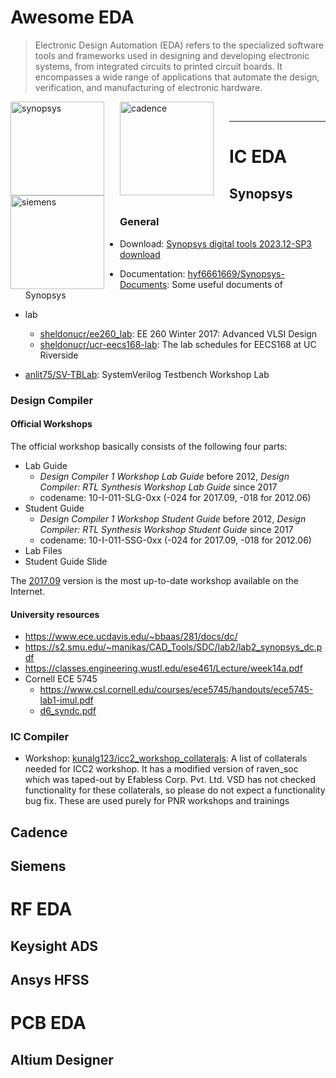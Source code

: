 # Awesome EDA



> Electronic Design Automation (EDA) refers to the specialized software tools and frameworks used in designing and developing electronic systems, from integrated circuits to printed circuit boards. It encompasses a wide range of applications that automate the design, verification, and manufacturing of electronic hardware.

<a href="https://www.synopsys.com/"><img src="https://www.synopsys.com/content/experience-fragments/synopsys/en-us/global/eda/topnav/master/jcr%3acontent/root/topnav_copy.coreimg.svg/1706807034006.svg" alt="synopsys" align="left" style="margin-right: 25px" width=150></a>
<a href="https://www.cadence.com/"><img src="https://upload.wikimedia.org/wikipedia/commons/e/ef/Cadence_Logo_2019.png" alt="cadence" align="left" style="margin-right: 25px" width=150></a>
<a href="https://eda.sw.siemens.com/"><img src="https://upload.wikimedia.org/wikipedia/commons/5/5f/Siemens-logo.svg" alt="siemens" align="left" style="margin-right: 25px" width=150></a>
<br>

---


# IC EDA

## Synopsys

### General

- Download: [Synopsys digital tools 2023.12-SP3 download](https://bbs.eetop.cn/thread-968425-1-1.html)
- Documentation: [hyf6661669/Synopsys-Documents](https://github.com/hyf6661669/Synopsys-Documents): Some useful documents of Synopsys
- lab
  - [sheldonucr/ee260_lab](https://github.com/sheldonucr/ee260_lab): EE 260 Winter 2017: Advanced VLSI Design
  - [sheldonucr/ucr-eecs168-lab](https://github.com/sheldonucr/ucr-eecs168-lab): The lab schedules for EECS168 at UC Riverside

- [anlit75/SV-TBLab](https://github.com/anlit75/SV-TBLab/tree/main): SystemVerilog Testbench Workshop Lab

### Design Compiler

#### Official Workshops

The official workshop basically consists of the following four parts:

- Lab Guide
  - *Design Compiler 1 Workshop Lab Guide* before 2012, *Design Compiler: RTL Synthesis Workshop Lab Guide* since 2017
  - codename: 10-I-011-SLG-0xx (-024 for 2017.09, -018 for 2012.06)
- Student Guide
  - *Design Compiler 1 Workshop Student Guide* before 2012, *Design Compiler: RTL Synthesis Workshop Student Guide* since 2017
  - codename: 10-I-011-SSG-0xx (-024 for 2017.09, -018 for 2012.06)
- Lab Files
- Student Guide Slide

The [2017.09](https://bbs.eetop.cn/thread-922364-1-1.html) version is the most up-to-date workshop available on the Internet.

#### University resources

- https://www.ece.ucdavis.edu/~bbaas/281/docs/dc/
- https://s2.smu.edu/~manikas/CAD_Tools/SDC/lab2/lab2_synopsys_dc.pdf
- https://classes.engineering.wustl.edu/ese461/Lecture/week14a.pdf
- Cornell ECE 5745
  - https://www.csl.cornell.edu/courses/ece5745/handouts/ece5745-lab1-imul.pdf
  - [d6_syndc.pdf](https://ofcastaneda.github.io/tutorials/d6_syndc.pdf)


### IC Compiler

- Workshop: [kunalg123/icc2_workshop_collaterals](https://github.com/kunalg123/icc2_workshop_collaterals): A list of collaterals needed for ICC2 workshop. It has a modified version of raven_soc which was taped-out by Efabless Corp. Pvt. Ltd. VSD has not checked functionality for these collaterals, so please do not expect a functionality bug fix. These are used purely for PNR workshops and trainings


## Cadence

## Siemens

# RF EDA

## Keysight ADS

## Ansys HFSS

# PCB EDA

## Altium Designer
